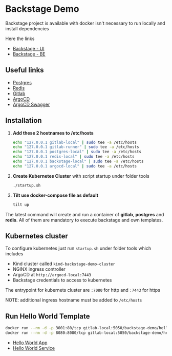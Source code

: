 # Backstage Demo

Backstage project is available with docker isn't necessary to run locally and install dependencies

Here the links

- [Backstage - UI](http://backstage-local:3000)
- [Backstage - BE](http://backstage-local:7007)

## Useful links

- [Postgres](postgres-local:5432)
- [Redis](redis-local:6379)
- [Gitlab](http://gitlab-local)
- [ArgoCD](https://argocd-local:7443)
- [ArgoCD Swagger](https://argocd-local:7443/swagger-ui)

## Installation

1. **Add these 2 hostnames to /etc/hosts**

    ```sh
    echo "127.0.0.1 gitlab-local" | sudo tee -a /etc/hosts
    echo "127.0.0.1 gitlab-runner" | sudo tee -a /etc/hosts
    echo "127.0.0.1 postgres-local" | sudo tee -a /etc/hosts
    echo "127.0.0.1 redis-local" | sudo tee -a /etc/hosts
    echo "127.0.0.1 backstage-local" | sudo tee -a /etc/hosts
    echo "127.0.0.1 argocd-local" | sudo tee -a /etc/hosts
    ```

2. **Create Kubernetes Cluster** with script startup under folder tools

    ```sh
    ./startup.sh
    ```

3. **Tilt use docker-compose file as default**

    ```sh
    tilt up
    ```

The latest command will create and run a container of **gitlab**, **postgres** and **redis**. All of them are mandatory to execute backstage and own templates.

## Kubernetes cluster

To configure kubernetes just run `startup.sh` under folder tools which includes

- Kind cluster called `kind-backstage-demo-cluster`
- NGINX ingress controller
- ArgoCD at `http://argocd-local:7443`
- Backstage credentials to access to kubernetes

The entrypoint for kubernets cluster are `:7080` for http and `:7443` for https

NOTE: additional ingress hostname must be added to `/etc/hosts`

## Run Hello World Template

```sh
docker run --rm -d -p 3001:80/tcp gitlab-local:5050/backstage-demo/hello-world-app/hello-world-app:main-COMMIT
docker run --rm -d -p 8080:8080/tcp gitlab-local:5050/backstage-demo/hello-world-service/hello-world-service:main-COMMIT
```

- [Hello World App](http://hello-world-app-local:7080)
- [Hello World Service](http://hello-world-service-local:7080/api/v1/hello)
